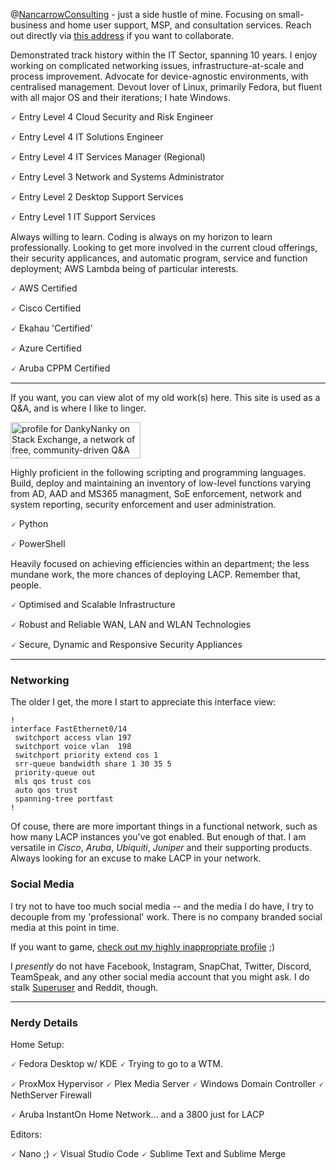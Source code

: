 @[NancarrowConsulting](https://michaelnancarrow.com) - just a side hustle of mine. Focusing on small-business and home user support, MSP, and consultation services. Reach out directly via [this address](mailto:github-connect@michaelnancarrow.com) if you want to collaborate.

Demonstrated track history within the IT Sector, spanning 10 years. I enjoy working on complicated networking issues, infrastructure-at-scale and process improvement. Advocate for device-agnostic environments, with centralised management. Devout lover of Linux, primarily Fedora, but fluent with all major OS and their iterations; I hate Windows.

🗸 Entry Level 4 Cloud Security and Risk Engineer

🗸 Entry Level 4 IT Solutions Engineer

🗸 Entry Level 4 IT Services Manager (Regional)

🗸 Entry Level 3 Network and Systems Administrator

🗸 Entry Level 2 Desktop Support Services

🗸 Entry Level 1 IT Support Services

Always willing to learn. Coding is always on my horizon to learn professionally. Looking to get more involved in the current cloud offerings, their security applicances, and automatic program, service and function deployment; AWS Lambda being of particular interests. 

🗸 AWS Certified

🗸 Cisco Certified

🗸 Ekahau 'Certified'

🗸 Azure Certified

🗸 Aruba CPPM Certified

-----

If you want, you can view alot of my old work(s) here. This site is used as a Q&A, and is where I like to linger.

<a href="https://stackexchange.com/users/3557691"><img src="https://stackexchange.com/users/flair/3557691.png" width="208" height="58" alt="profile for DankyNanky on Stack Exchange, a network of free, community-driven Q&amp;A sites" title="profile for DankyNanky on Stack Exchange, a network of free, community-driven Q&amp;A sites"></a>

Highly proficient in the following scripting and programming languages. Build, deploy and maintaining an inventory of low-level functions varying from AD, AAD and MS365 managment, SoE enforcement, network and system reporting, security enforcement and user administration. 

🗸 Python

🗸 PowerShell

Heavily focused on achieving efficiencies within an department; the less mundane work, the more chances of deploying LACP. Remember that, people. 

🗸 Optimised and Scalable Infrastructure

🗸 Robust and Reliable WAN, LAN and WLAN Technologies

🗸 Secure, Dynamic and Responsive Security Appliances

-----
### Networking
The older I get, the more I start to appreciate this interface view: 
```
!
interface FastEthernet0/14
 switchport access vlan 197
 switchport voice vlan  198
 switchport priority extend cos 1
 srr-queue bandwidth share 1 30 35 5
 priority-queue out
 mls qos trust cos
 auto qos trust
 spanning-tree portfast
!
```
Of couse, there are more important things in a functional network, such as how many LACP instances you've got enabled. But enough of that. I am versatile in *Cisco*, *Aruba*, *Ubiquiti*, *Juniper* and their supporting products. Always looking for an excuse to make LACP in your network.

### Social Media
I try not to have too much social media -- and the media I do have, I try to decouple from my 'professional' work. There is no company branded social media at this point in time. 

If you want to game, [check out my highly inappropriate profile](https://steamcommunity.com/id/DankyNanky/) ;) 

I *presently* do not have Facebook, Instagram, SnapChat, Twitter, Discord, TeamSpeak, and any other social media account that you might ask. I do stalk [Superuser](https://stackexchange.com/users/3557691/dankynanky) and Reddit, though.

-----
### Nerdy Details

Home Setup:

🗸 Fedora Desktop w/ KDE
      🗸 Trying to go to a WTM.

🗸 ProxMox Hypervisor
      🗸 Plex Media Server
      🗸 Windows Domain Controller
      🗸 NethServer Firewall

🗸 Aruba InstantOn Home Network... and a 3800 just for LACP 

Editors:

🗸 Nano ;) 
🗸 Visual Studio Code
🗸 Sublime Text and Sublime Merge
